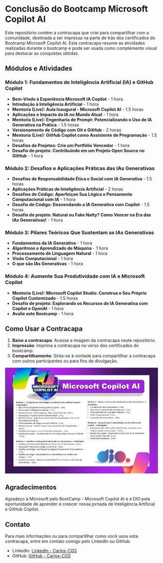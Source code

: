 # Conclusão do Bootcamp Microsoft Copilot AI

Este repositório contém a contracapa que criei para compartilhar com a comunidade, destinada a ser impressa na parte de trás dos certificados do Bootcamp Microsoft Copilot AI. Esta contracapa resume as atividades realizadas durante o bootcamp e pode ser usada como complemento visual para destacar as conquistas obtidas.

## Módulos e Atividades

### Módulo 1: Fundamentos de Inteligência Artificial (IA) e GitHub Copilot
- **Bem-Vindo à Experiência Microsoft IA Copilot** - 1 hora
- **Introdução à Inteligência Artificial** - 1 hora
- **Mentoria (Live): Aula Inaugural - Microsoft Copilot AI** - 1.5 horas
- **Aplicações e Impacto da IA no Mundo Atual** - 1 hora
- **Mentoria (Live): Engenharia de Prompt: Potencializando o Uso de IA Generativa na Prática** - 1.5 horas
- **Versionamento de Código com Git e GitHub** - 2 horas
- **Mentoria (Live): GitHub Copilot como Assistente de Programação** - 1.5 horas
- **Desafios de Projetos: Crie um Portfólio Vencedor** - 1 hora
- **Desafio de projeto: Contribuindo em um Projeto Open Source no GitHub** - 1 hora

### Módulo 2: Desafios e Aplicações Práticas das IAs Generativas
- **Desafios de Responsabilidade Ética e Social com IA Generativa** - 1.5 horas
- **Aplicações Práticas de Inteligência Artificial** - 2 horas
- **Desafios de Código: Aperfeiçoe Sua Lógica e Pensamento Computacional com IA** - 1 hora
- **Desafio de Código: Desvendando a IA Generativa com Copilot** - 1.5 horas
- **Desafio de projeto: Natural ou Fake Natty? Como Vencer na Era das IAs Generativas!** - 1 hora

### Módulo 3: Pilares Teóricos Que Sustentam as IAs Generativas
- **Fundamentos da IA Generativa** - 1 hora
- **Algoritmos e Aprendizado de Máquina** - 1 hora
- **Processamento de Linguagem Natural** - 1 hora
- **Visão Computacional** - 1 hora
- **O que são IAs Generativas** - 1 hora

### Módulo 4: Aumente Sua Produtividade com IA e Microsoft Copilot
- **Mentoria (Live): Microsoft Copilot Studio: Construa o Seu Próprio Copilot Customizado** - 1.5 horas
- **Desafio de projeto: Explorando os Recursos de IA Generativa com Copilot e OpenAI** - 1 hora
- **Avalie este Bootcamp** - 1 hora

## Como Usar a Contracapa

1. **Baixe a contracapa**: Acesse a imagem da contracapa neste repositório.
2. **Impressão**: Imprima a contracapa no verso dos certificados do bootcamp.
3. **Compartilhamento**: Sinta-se à vontade para compartilhar a contracapa com outros participantes ou para fins de divulgação.

![Contracapa do Certificado](./contraCapa.png)

## Agradecimentos

Agradeço à Microsoft pelo BootCamp - Microsoft Copilot AI e à DIO pela oportunidade de aprender e crescer nessa jornada de Inteligência Artificial e GitHub Copilot.

## Contato

Para mais informações ou para compartilhar como você usou esta contracapa, entre em contato comigo pelo LinkedIn ou GitHub.

- LinkedIn: [LinkedIn - Carlos-CGS](https://www.linkedin.com/in/carlos-cgs/)
- GitHub: [GitHub - Carlos-CGS](https://github.com/Carlos-CGS)
